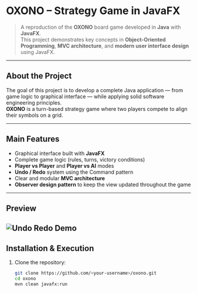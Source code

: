 # OXONO – Strategy Game in JavaFX

> A reproduction of the **OXONO** board game developed in **Java** with **JavaFX**.  
> This project demonstrates key concepts in **Object-Oriented Programming**, **MVC architecture**, and **modern user interface design** using JavaFX.

---

## About the Project
The goal of this project is to develop a complete Java application — from game logic to graphical interface — while applying solid software engineering principles.  
**OXONO** is a turn-based strategy game where two players compete to align their symbols on a grid.

---

## Main Features
- Graphical interface built with **JavaFX**  
- Complete game logic (rules, turns, victory conditions)  
- **Player vs Player** and **Player vs AI** modes  
- **Undo / Redo** system using the Command pattern  
- Clear and modular **MVC architecture** 
- **Observer design pattern**  to keep the view updated throughout the game

---

## Preview

![Undo Redo Demo](oxono-img/undo_redo.gif)
---

## Installation & Execution
1. Clone the repository:
   ```bash
   git clone https://github.com/<your-username>/oxono.git
   cd oxono
   mvn clean javafx:run
